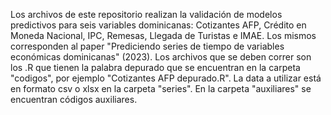 Los archivos de este repositorio realizan la validación de modelos predictivos para seis variables dominicanas: Cotizantes AFP, Crédito en Moneda Nacional, IPC, Remesas, Llegada de Turistas e IMAE. Los mismos corresponden al paper "Prediciendo series de tiempo de variables económicas dominicanas" (2023). 
Los archivos que se deben correr son los .R que tienen la palabra depurado que se encuentran en la carpeta "codigos", por ejemplo "Cotizantes AFP depurado.R". La data a utilizar está en formato csv o xlsx en la carpeta "series". En la carpeta "auxiliares" se encuentran códigos auxiliares.
